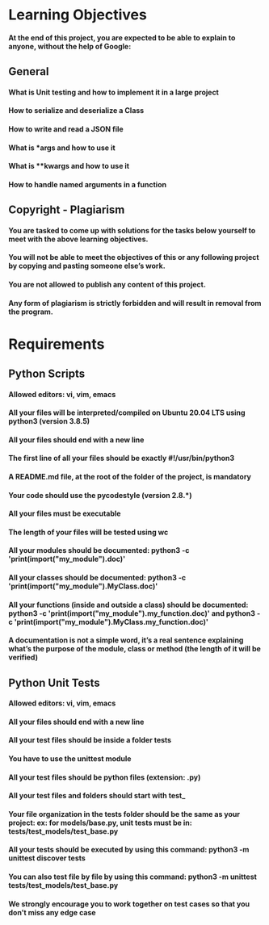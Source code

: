# Learning Objectives
#### At the end of this project, you are expected to be able to explain to anyone, without the help of Google:

## General
#### What is Unit testing and how to implement it in a large project
#### How to serialize and deserialize a Class
#### How to write and read a JSON file
#### What is *args and how to use it
#### What is **kwargs and how to use it
#### How to handle named arguments in a function
## Copyright - Plagiarism
#### You are tasked to come up with solutions for the tasks below yourself to meet with the above learning objectives.
#### You will not be able to meet the objectives of this or any following project by copying and pasting someone else’s work.
#### You are not allowed to publish any content of this project.
#### Any form of plagiarism is strictly forbidden and will result in removal from the program.
# Requirements
## Python Scripts
#### Allowed editors: vi, vim, emacs
#### All your files will be interpreted/compiled on Ubuntu 20.04 LTS using python3 (version 3.8.5)
#### All your files should end with a new line
#### The first line of all your files should be exactly #!/usr/bin/python3
#### A README.md file, at the root of the folder of the project, is mandatory
#### Your code should use the pycodestyle (version 2.8.*)
#### All your files must be executable
#### The length of your files will be tested using wc
#### All your modules should be documented: python3 -c 'print(__import__("my_module").__doc__)'
#### All your classes should be documented: python3 -c 'print(__import__("my_module").MyClass.__doc__)'
#### All your functions (inside and outside a class) should be documented: python3 -c 'print(__import__("my_module").my_function.__doc__)' and python3 -c 'print(__import__("my_module").MyClass.my_function.__doc__)'
#### A documentation is not a simple word, it’s a real sentence explaining what’s the purpose of the module, class or method (the length of it will be verified)
## Python Unit Tests
#### Allowed editors: vi, vim, emacs
#### All your files should end with a new line
#### All your test files should be inside a folder tests
#### You have to use the unittest module
#### All your test files should be python files (extension: .py)
#### All your test files and folders should start with test_
#### Your file organization in the tests folder should be the same as your project: ex: for models/base.py, unit tests must be in: tests/test_models/test_base.py
#### All your tests should be executed by using this command: python3 -m unittest discover tests
#### You can also test file by file by using this command: python3 -m unittest tests/test_models/test_base.py
#### We strongly encourage you to work together on test cases so that you don’t miss any edge case
